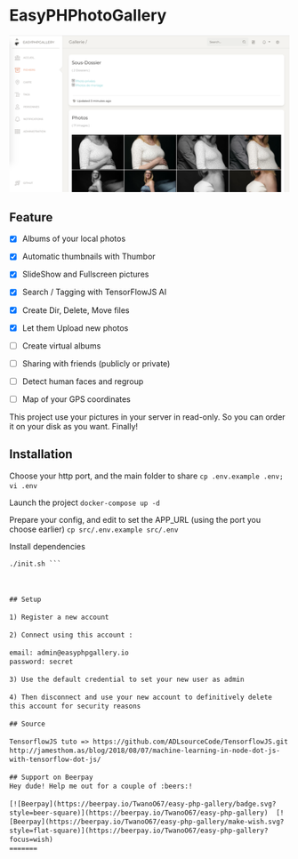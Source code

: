 # EasyPHPhotoGallery

![Preview](https://github.com/TwanoO67/easy-php-gallery/raw/master/demo.png)

## Feature

* [x] Albums of your local photos
* [x] Automatic thumbnails with Thumbor
* [x] SlideShow and Fullscreen pictures
* [x] Search / Tagging with TensorFlowJS AI
* [x] Create Dir, Delete, Move files
* [x] Let them Upload new photos
* [ ] Create virtual albums
* [ ] Sharing with friends (publicly or private)
* [ ] Detect human faces and regroup
* [ ] Map of your GPS coordinates


This project use your pictures in your server in read-only.
So you can order it on your disk as you want. Finally!

## Installation

Choose your http port, and the main folder to share
`cp .env.example .env; vi .env`

Launch the project
`docker-compose up -d`

Prepare your config, and edit to set the APP_URL (using the port you choose earlier)
`cp src/.env.example src/.env`

Install dependencies

``` source enter.sh
./init.sh ```



## Setup

1) Register a new account

2) Connect using this account :

email: admin@easyphpgallery.io
password: secret

3) Use the default credential to set your new user as admin

4) Then disconnect and use your new account to definitively delete this account for security reasons

## Source

TensorflowJS tuto => https://github.com/ADLsourceCode/TensorflowJS.git
http://jamesthom.as/blog/2018/08/07/machine-learning-in-node-dot-js-with-tensorflow-dot-js/

## Support on Beerpay
Hey dude! Help me out for a couple of :beers:!

[![Beerpay](https://beerpay.io/TwanoO67/easy-php-gallery/badge.svg?style=beer-square)](https://beerpay.io/TwanoO67/easy-php-gallery)  [![Beerpay](https://beerpay.io/TwanoO67/easy-php-gallery/make-wish.svg?style=flat-square)](https://beerpay.io/TwanoO67/easy-php-gallery?focus=wish)
=======
